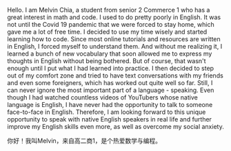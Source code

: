 Hello. I am Melvin Chia, a student from senior 2 Commerce 1 who has a great interest in math and code. I used to do pretty poorly in English. It was not until the Covid 19 pandemic that we were forced to stay home, which gave me a lot of free time. I decided to use my time wisely and started learning how to code. Since most online tutorials and resources are written in English, I forced myself to understand them. And without me realizing it, I learned a bunch of new vocabulary that soon allowed me to express my thoughts in English without being bothered. But of course, that wasn't enough until I put what I had learned into practice. I then decided to step out of my comfort zone and tried to have text conversations with my friends and even some foreigners, which has worked out quite well so far. Still, I can never ignore the most important part of a language - speaking. Even though I had watched countless videos of YouTubers whose native language is English, I have never had the opportunity to talk to someone face-to-face in English. Therefore, I am looking forward to this unique opportunity to speak with native English speakers in real life and further improve my English skills even more, as well as overcome my social anxiety.

你好！我叫Melvin，来自高二商1，是个热爱数学与编程。